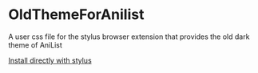 # OldThemeForAnilist
A user css file for the stylus browser extension that provides the old dark theme of AniList

[Install directly with stylus](https://github.com/pgr3931/OldThemeForAnilist/blob/master/old-theme-for-anilist.user.css)
